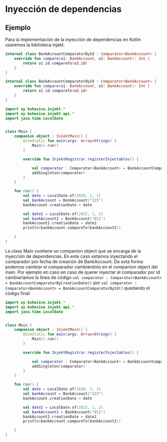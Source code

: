 # Inyección de dependencias

## Ejemplo

Para la implementación de la inyección de dependencias en Kotlin usaremos la biblioteca injekt.

```kotlin
internal class BankAccountComparatorById : Comparator<BankAccount> {
    override fun compare(o1: BankAccount, o2: BankAccount): Int {
        return o1.id.compareTo(o2.id)
    }
}
```

```kotlin
internal class BankAccountComparatorById : Comparator<BankAccount> {
    override fun compare(o1: BankAccount, o2: BankAccount): Int {
        return o1.id.compareTo(o2.id)
    }
}
```



```kotlin
import uy.kohesive.injekt.*
import uy.kohesive.injekt.api.*
import java.time.LocalDate


class Main {
    companion object : InjektMain() {
        @JvmStatic fun main(args: Array<String>) {
            Main().run()
        }

        override fun InjektRegistrar.registerInjectables() {

            val comparator : Comparator<BankAccount> = BankAccountComparatorByCreationDate()
            addSingleton(comparator)
        }
    }

    fun run() {
        val date = LocalDate.of(2020, 1, 1)
        val bankAccount = BankAccount("123")
        bankAccount.creationDate = date

        val date2 = LocalDate.of(2022, 1, 2)
        val bankAccount2 = BankAccount("011")
        bankAccount2.creationDate = date2
        println(bankAccount.compareTo(bankAccount2))

    }
}
```

La clase Main contiene un companion object que se encarga de la inyección de dependencias.
En este caso estamos inyectando el comparador por fecha de creación de BankAccount. De esta forma podemos cambiar el comparador cambiándolo en el companion object del main. Por ejemplo en caso en caso de querer inyectar el comparador por id cambiaríamos la línea de código `val comparator : Comparator<BankAccount> = BankAccountComparatorByCreationDate()` por `val comparator : Comparator<BankAccount> = BankAccountComparatorById()` quedando el código final:

```kotlin
import uy.kohesive.injekt.*
import uy.kohesive.injekt.api.*
import java.time.LocalDate


class Main {
    companion object : InjektMain() {
        @JvmStatic fun main(args: Array<String>) {
            Main().run()
        }

        override fun InjektRegistrar.registerInjectables() {

            val comparator : Comparator<BankAccount> = BankAccountComparatorById()
            addSingleton(comparator)
        }
    }

    fun run() {
        val date = LocalDate.of(2020, 1, 1)
        val bankAccount = BankAccount("123")
        bankAccount.creationDate = date

        val date2 = LocalDate.of(2022, 1, 2)
        val bankAccount2 = BankAccount("011")
        bankAccount2.creationDate = date2
        println(bankAccount.compareTo(bankAccount2))

    }
}
```
